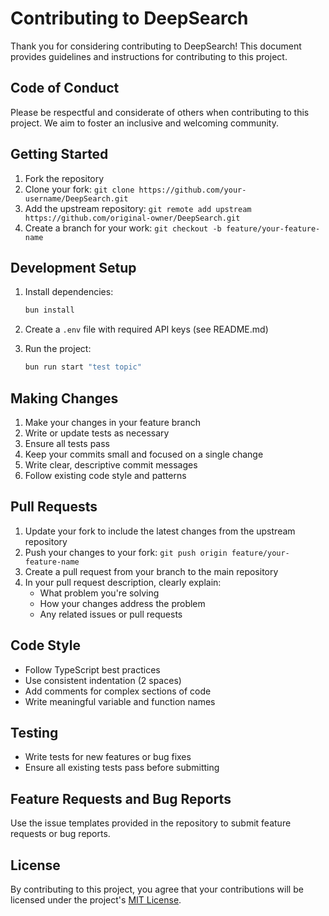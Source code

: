 # Contributing to DeepSearch

Thank you for considering contributing to DeepSearch! This document provides guidelines and instructions for contributing to this project.

## Code of Conduct

Please be respectful and considerate of others when contributing to this project. We aim to foster an inclusive and welcoming community.

## Getting Started

1. Fork the repository
2. Clone your fork: `git clone https://github.com/your-username/DeepSearch.git`
3. Add the upstream repository: `git remote add upstream https://github.com/original-owner/DeepSearch.git`
4. Create a branch for your work: `git checkout -b feature/your-feature-name`

## Development Setup

1. Install dependencies:
   ```bash
   bun install
   ```

2. Create a `.env` file with required API keys (see README.md)

3. Run the project:
   ```bash
   bun run start "test topic"
   ```

## Making Changes

1. Make your changes in your feature branch
2. Write or update tests as necessary
3. Ensure all tests pass
4. Keep your commits small and focused on a single change
5. Write clear, descriptive commit messages
6. Follow existing code style and patterns

## Pull Requests

1. Update your fork to include the latest changes from the upstream repository
2. Push your changes to your fork: `git push origin feature/your-feature-name`
3. Create a pull request from your branch to the main repository
4. In your pull request description, clearly explain:
   - What problem you're solving
   - How your changes address the problem
   - Any related issues or pull requests

## Code Style

- Follow TypeScript best practices
- Use consistent indentation (2 spaces)
- Add comments for complex sections of code
- Write meaningful variable and function names

## Testing

- Write tests for new features or bug fixes
- Ensure all existing tests pass before submitting

## Feature Requests and Bug Reports

Use the issue templates provided in the repository to submit feature requests or bug reports.

## License

By contributing to this project, you agree that your contributions will be licensed under the project's [MIT License](LICENSE). 